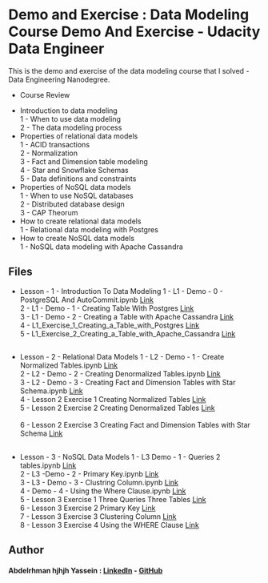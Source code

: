 # Demo and Exercise :  Data Modeling Course Demo And Exercise - Udacity Data Engineer 

This is the demo and exercise of the data modeling course that I solved - Data Engineering Nanodegree.
* Course Review
- Introduction to data modeling<br/>
   1 - When to use data modeling<br/>
   2 - The data modeling process<br/>
- Properties of relational data models<br/>
   1 - ACID transactions<br/>
   2 -  Normalization<br/>
   3 -  Fact and Dimension table modeling<br/>
   4 -  Star and Snowflake Schemas<br/>
   5 - Data definitions and constraints<br/>
- Properties of NoSQL data models<br/>
   1 - When to use NoSQL databases<br/>
   2 - Distributed database design<br/>
   3 - CAP Theorum<br/>
- How to create relational data models<br/>
   1 - Relational data modeling with Postgres<br/>
- How to create NoSQL data models<br/>
   1 - NoSQL data modeling with Apache Cassandra<br/>

## Files
 
 - Lesson - 1 - Introduction To Data Modeling
    1 - L1 - Demo - 0 - PostgreSQL And AutoCommit.ipynb         [Link](https://github.com/Abdelrhman-Yassein/Udacity-Data-Modeling-Course-Demo-And-Excercise/blob/main/1%20-%20Introduction%20To%20Data%20Modeling/1%20-%20L1%20-%20Demo%20-%200%20-%20PostgreSQL%20%20And%20AutoCommit.ipynb)<br/>
    2 - L1 - Demo - 1 - Creating Table With Postgres            [Link](https://github.com/Abdelrhman-Yassein/Udacity-Data-Modeling-Course-Demo-And-Excercise/blob/main/1%20-%20Introduction%20To%20Data%20Modeling/2%20-%20L1%20-Demo%20-%201%20-%20Creating%20Table%20With%20Postgres.ipynb)<br/>
    3 - L1 - Demo - 2 - Creating a Table with Apache Cassandra  [Link](https://github.com/Abdelrhman-Yassein/Udacity-Data-Modeling-Course-Demo-And-Excercise/blob/main/1%20-%20Introduction%20To%20Data%20Modeling/3%20-%20L1%20-%20Demo%20-%202%20-%20Creating%20a%20Table%20with%20Apache%20Cassandra.ipynb)<br/>
    4 - L1_Exercise_1_Creating_a_Table_with_Postgres            [Link](https://github.com/Abdelrhman-Yassein/Udacity-Data-Modeling-Course-Demo-And-Excercise/blob/main/1%20-%20Introduction%20To%20Data%20Modeling/L1_Exercise_1_Creating_a_Table_with_Postgres.ipynb)<br/>
    5 - L1_Exercise_2_Creating_a_Table_with_Apache_Cassandra    [Link](https://github.com/Abdelrhman-Yassein/Udacity-Data-Modeling-Course-Demo-And-Excercise/blob/main/1%20-%20Introduction%20To%20Data%20Modeling/L1_Exercise_2_Creating_a_Table_with_Apache_Cassandra.ipynb)<br/>


##
 - Lesson - 2 - Relational Data Models
    1 - L2 - Demo - 1 - Create Normalized Tables.ipynb                              [Link](https://github.com/Abdelrhman-Yassein/Udacity-Data-Modeling-Course-Demo-And-Excercise/blob/main/2%20-%20Relational%20Data%20Models/1%20-%20L2%20-%20Demo%20-%201%20-%20Create%20Normalized%20Tables.ipynb)<br/>
    2 - L2 - Demo - 2 - Creating Denormalized Tables.ipynb       [Link](https://github.com/Abdelrhman-Yassein/Udacity-Data-Modeling-Course-Demo-And-Excercise/blob/main/2%20-%20Relational%20Data%20Models/2%20-%20L2%20-%20Demo%20-%202%20-%20Creating%20Denormalized%20Tables.ipynb)<br/>
    3 - L2 - Demo - 3 - Creating Fact and Dimension Tables with Star Schema.ipynb   [Link](https://github.com/Abdelrhman-Yassein/Udacity-Data-Modeling-Course-Demo-And-Excercise/blob/main/2%20-%20Relational%20Data%20Models/2%20-%20L2%20-%20Demo%20-%203%20-%20Creating%20Fact%20and%20Dimension%20Tables%20with%20Star%20Schema.ipynb)<br/>
    4 - Lesson 2 Exercise 1 Creating Normalized Tables                              [Link](https://github.com/Abdelrhman-Yassein/Udacity-Data-Modeling-Course-Demo-And-Excercise/blob/main/2%20-%20Relational%20Data%20Models/Lesson%202%20Exercise%201%20Creating%20Normalized%20Tables.ipynb)<br/>
    5 - Lesson 2 Exercise 2 Creating Denormalized Tables                            [Link](https://github.com/Abdelrhman-Yassein/Udacity-Data-Modeling-Course-Demo-And-Excercise/blob/main/2%20-%20Relational%20Data%20Models/Lesson%202%20Exercise%202%20Creating%20Denormalized%20Tables.ipynb) <br/>  
    6 - Lesson 2 Exercise 3 Creating Fact and Dimension Tables with Star Schema     [Link](https://github.com/Abdelrhman-Yassein/Udacity-Data-Modeling-Course-Demo-And-Excercise/blob/main/2%20-%20Relational%20Data%20Models/Lesson%202%20Exercise%203%20Creating%20Fact%20and%20Dimension%20Tables%20with%20Star%20Schema.ipynb)  <br/>  

##
 - Lesson - 3 - NoSQL Data Models
    1 - L3  Demo - 1 - Queries 2 tables.ipynb                    [Link](https://github.com/Abdelrhman-Yassein/Udacity-Data-Modeling-Course-Demo-And-Excercise/blob/main/3%20-%20NoSQL%20Data%20Models/1%20-%20Demo%20-%201%20-%20Queries%202%20tables.ipynb)<br/>
    2 - L3 -Demo - 2 - Primary Key.ipynb                         [Link](https://github.com/Abdelrhman-Yassein/Udacity-Data-Modeling-Course-Demo-And-Excercise/blob/main/3%20-%20NoSQL%20Data%20Models/2%20-%20Demo%20-%202%20-%20Primary%20Key.ipynb)<br/>
    3 - L3 - Demo - 3 - Clustring Column.ipynb                   [Link](https://github.com/Abdelrhman-Yassein/Udacity-Data-Modeling-Course-Demo-And-Excercise/blob/main/3%20-%20NoSQL%20Data%20Models/3%20-%20Demo%20-%203%20-%20Clustring%20Column.ipynb)<br/>
    4 - Demo - 4 - Using the Where Clause.ipynb                 [Link](https://github.com/Abdelrhman-Yassein/Udacity-Data-Modeling-Course-Demo-And-Excercise/blob/main/3%20-%20NoSQL%20Data%20Models/4%20-%20Demo%20-%204%20-%20Using%20the%20Where%20Clause.ipynb)<br/>
    5 - Lesson 3 Exercise 1 Three Queries Three Tables           [Link](https://github.com/Abdelrhman-Yassein/Udacity-Data-Modeling-Course-Demo-And-Excercise/blob/main/3%20-%20NoSQL%20Data%20Models/Lesson%203%20Exercise%201%20Three%20Queries%20Three%20Tables.ipynb)   <br/>
    6 - Lesson 3 Exercise 2 Primary Key                          [Link](https://github.com/Abdelrhman-Yassein/Udacity-Data-Modeling-Course-Demo-And-Excercise/blob/main/3%20-%20NoSQL%20Data%20Models/Lesson%203%20Exercise%202%20Primary%20Key.ipynb)<br/>
    7 - Lesson 3 Exercise 3 Clustering Column                    [Link](https://github.com/Abdelrhman-Yassein/Udacity-Data-Modeling-Course-Demo-And-Excercise/blob/main/3%20-%20NoSQL%20Data%20Models/Lesson%203%20Exercise%203%20Clustering%20Column.ipynb)<br/>
    8 - Lesson 3 Exercise 4 Using the WHERE Clause                [Link](https://github.com/Abdelrhman-Yassein/Udacity-Data-Modeling-Course-Demo-And-Excercise/blob/main/3%20-%20NoSQL%20Data%20Models/Lesson%203%20Exercise%204%20Using%20the%20WHERE%20Clause.ipynb)<br/>
    

## Author

####  **Abdelrhman   hjhjh Yassein  :**  [LinkedIn](https://www.linkedin.com/in/Abdelrhman-Yassein/) - [GitHub](https://github.com/Abdelrhman-Yassein?tab=repositories)

